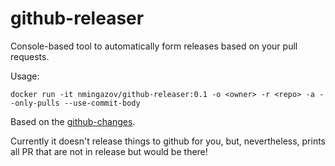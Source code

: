 # github-releaser
Console-based tool to automatically form releases based on your pull requests.

Usage:

  `docker run -it nmingazov/github-releaser:0.1 -o <owner> -r <repo> -a --only-pulls --use-commit-body`

Based on the [github-changes](https://github.com/lalitkapoor/github-changes).

Currently it doesn't release things to github for you, but, nevertheless, prints all PR that are not in release but would be there!
